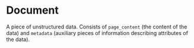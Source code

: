 Document
========

A piece of unstructured data. Consists of `page_content` (the content of the data) and `metadata` (auxiliary pieces of information describing attributes of the data).